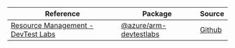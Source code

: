 | Reference | Package | Source |
|---|---|---|
|[Resource Management - DevTest Labs](arm-devtestlabs-readme)|[@azure/arm-devtestlabs](https://www.npmjs.com/package/@azure/arm-devtestlabs)|[Github](https://github.com/Azure/azure-sdk-for-js/blob/main/sdk/devtestlabs/arm-devtestlabs)|
